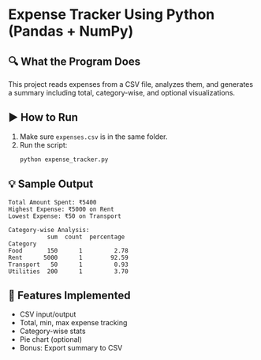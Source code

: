 # Expense Tracker Using Python (Pandas + NumPy)

## 🔍 What the Program Does
This project reads expenses from a CSV file, analyzes them, and generates a summary including total, category-wise, and optional visualizations.

## ▶️ How to Run
1. Make sure `expenses.csv` is in the same folder.
2. Run the script:
   ```bash
   python expense_tracker.py
   ```

## 💡 Sample Output
```
Total Amount Spent: ₹5400
Highest Expense: ₹5000 on Rent
Lowest Expense: ₹50 on Transport

Category-wise Analysis:
           sum  count  percentage
Category
Food       150      1         2.78
Rent      5000      1        92.59
Transport   50      1         0.93
Utilities  200      1         3.70
```

## 📌 Features Implemented
- CSV input/output
- Total, min, max expense tracking
- Category-wise stats
- Pie chart (optional)
- Bonus: Export summary to CSV
